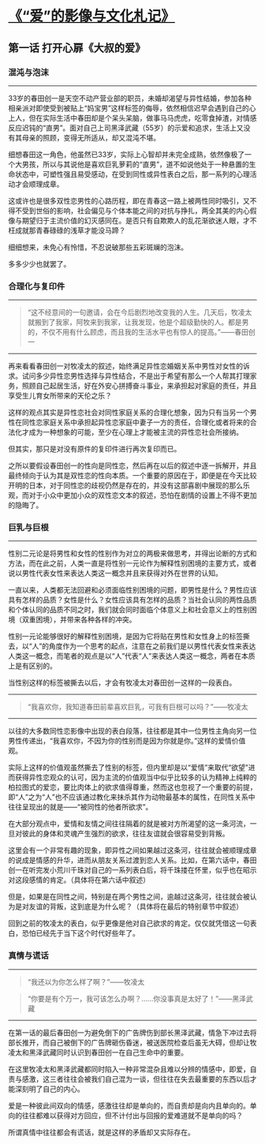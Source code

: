 # [《“爱”的影像与文化札记》](https://github.com/raffello/raffello.github.io)

## 第一话 打开心扉《大叔的爱》

### 混沌与泡沫

***

33岁的春田创一是天空不动产营业部的职员，未婚却渴望与异性结婚，参加各种相亲派对即使受到被贴上“妈宝男”这样标签的侮辱，依然相信迟早会遇到自己的心上人，但在实际生活中春田却是个呆头呆脑，做事马马虎虎，吃零食掉渣，对情感反应迟钝的“直男”。面对自己上司黑泽武藏（55岁）的示爱和追求，生活上又没有其母亲的照顾，变得无所适从，却又混沌不堪。

细想春田这一角色，他虽然已33岁，实际上心智却并未完全成熟，依然像极了一个大男孩，所以与其说他是喜欢巨乳萝莉的“直男”，道不如说他处于一种悬置的生命状态中，可塑性强且易受感动，在受到同性或异性表白之后，那一系列的心理活动才会顺理成章。

这或许也是很多双性恋男性的心路历程，即在青春这一路上被两性同时吸引，又不得不受到世俗的影响，社会偏见与个体本能之间的对抗与挣扎，两全其美的内心假像与期望归于主流价值的幻灭感同在。是否只有自欺欺人的乱花渐欲迷人眼，才不枉成就那青春碌碌的浅草才能没马蹄？

细细想来，未免心有怜惜，不忍说破那些五彩斑斓的泡沫。

多多少少也就罢了。

### 合理化与复印件

***

 > “这不经意间的一句邀请，会在今后剧烈地改变我的人生。几天后，牧凌太就搬到了我家，阿牧来到我家，让我发现，他是个超级勤快的人。都是男的，不仅不用有什么顾虑，而且我的生活水平也有惊人的提高。”——春田创一

***

再来看看春田创一对牧凌太的叙述，始终满足异性恋婚姻关系中男性对女性的诉求。试问多少异性恋男性选择与异性结合，不是出于希望有那么一个人帮其打理家务，照顾自己起居生活，好在外安心拼搏奋斗事业，来承担起对家庭的责任，并且享受生儿育女所带来的天伦之乐？

这样的观点其实是异性恋社会对同性家庭关系的合理化想象，因为只有当另一个男性在同性恋家庭关系中承担起异性恋家庭中妻子一方的责任，合理化或者将来的合法化才成为一种想象的可能，至少在心理上才能被主流的异性恋社会所接纳。

但其实，那只是对没有原件的复印件进行再次复印而已。

之所以要假设春田创一的性向是同性恋，然后再在以后的叙述中逐一拆解开，并且最终倾向于认为其是双性恋的性向本质。一个重要的原因在于，即便是在今天比较开明的日本，对于同性恋的歧视仍然是存在的，并没有这部喜剧中展现的那么乐观，而对于小众中更加小众的双性恋文本的叙述，恐怕在剧情的设置上不得不更加的隐晦了。

### 巨乳与巨根

***

性别二元论是将男性和女性的性别作为对立的两极来做思考，并得出论断的方式和方法，而在此之前，人类一直是将性别一元论作为解释性别困境的主要方式，或者说以男性代表女性来表达人类这一概念并且来获得对外在世界的认知。

一直以来，人类都无法回避和必须面临性别困境的问题，即男性是什么？男性应该具有怎样的品质？女性是什么？女性应该具有怎样的品质？当社会认同的两性品质和个体认同的品质不同之时，我们就会同时面临个体意义上和社会意义上的性别困境（双重困境），并带来各种各样的冲突。

性别一元论能够很好的解释性别困境，是因为它将贴在男性和女性身上的标签撕去，以“人”的角度作为一个思考的起点，注意在之前我们是以男性代表女性来表达人类这一概念，而笔者的观点是以“人”代表“人”来表达人类这一概念，两者在本质上是有区别的。

当性别这样的标签被撕去以后，才会有牧凌太对春田创一这样的一段表白。

***

> “我喜欢你，我知道春田前辈喜欢巨乳，可我有巨根可以吗？”——牧凌太

***

以往的大多数同性恋影像中出现的表白段落，往往都是其中一位男性主角向另一位男性传递出，“我喜欢你，不因为你的性别而是因为你就是你。”这样的爱情价值观。

实际上这样的价值观虽然撕去了性别的标签，但内里却是以“爱情”来取代“欲望”进而获得异性恋观众的认可，因为主流的价值观当中似乎比较多的认为精神上纯粹的柏拉图式的爱恋，要比肉体上的欲求值得尊重，然而这也忽视了一个重要的前提，即“人”之为“人”也不应该通过教化来抹杀其作为动物最基本的属性，在同性关系中往往呈现出的就是——“被同性的他者所欲求”。

在大部分观点中，爱情和友情之间往往隔着的就是被对方所渴望的这一条河流，一旦对彼此的身体和灵魂产生强烈的欲求，往往友谊就会很容易受到背叛。

这里会有一个非常有趣的现象，即异性之间如果越过这条河，往往就会被顺理成章的说成是情感的升华，进而从朋友关系过渡到恋人关系。比如，在第六话中，春田创一在听完发小荒川千珠对自己的一系列表白后，将千珠搂在怀里，似乎也在昭示对这段感情的肯定。（具体将在第六话中叙述）

但是，如果是在同性之间，特别是在两个男性之间，逾越过这条河，往往就会被认为是对友谊的背叛，这到底是为什么呢？（具体将在最后的特别章节中叙述）

回到之前的牧凌太的表白，似乎更像是他对自己欲求的肯定。仅仅就凭借这一句表白，恐怕已经先于当下这个时代好些年了。

### 真情与谎话

***

> “我还以为你怎么样了啊？”——牧凌太

> “你要是有个万一，我可该怎么办啊？……你没事真是太好了！”——黑泽武藏

***

在第一话的最后春田创一为避免倒下的广告牌伤到部长黑泽武藏，情急下冲过去将部长推开，而自己被倒下的广告牌砸伤昏迷，被送医院检查后虽无大碍，但却让牧凌太和黑泽武藏同时认识到春田创一在自己生命中的重要。

在这里牧凌太和黑泽武藏都同时陷入一种非常混杂且难以分辨的情感中，即爱，自责与感激，这三者往往会被我们自己混为一谈，但往往在失去最重要的东西以后才能深刻明了自己的内心。

爱是一种彼此间双向的情感，感激往往却是单向的，而自责却是向内且单向的。单向的往往都难以获得对方回应，但不计付出与回报的爱难道就不是单向的吗？

所谓真情中往往都会有谎话，就是这样的矛盾却又实际存在。
